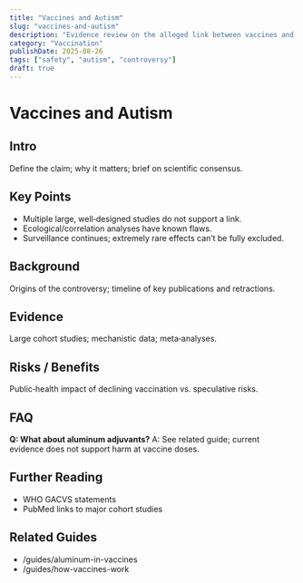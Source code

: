 ```yaml
---
title: "Vaccines and Autism"
slug: "vaccines-and-autism"
description: "Evidence review on the alleged link between vaccines and autism."
category: "Vaccination"
publishDate: 2025-08-26
tags: ["safety", "autism", "controversy"]
draft: true
---
```



# Vaccines and Autism


## Intro
Define the claim; why it matters; brief on scientific consensus.


## Key Points
- Multiple large, well‑designed studies do not support a link.
- Ecological/correlation analyses have known flaws.
- Surveillance continues; extremely rare effects can’t be fully excluded.


## Background
Origins of the controversy; timeline of key publications and retractions.


## Evidence
Large cohort studies; mechanistic data; meta‑analyses.


## Risks / Benefits
Public‑health impact of declining vaccination vs. speculative risks.


## FAQ
**Q: What about aluminum adjuvants?**
A: See related guide; current evidence does not support harm at vaccine doses.


## Further Reading
- WHO GACVS statements
- PubMed links to major cohort studies


## Related Guides
- /guides/aluminum-in-vaccines
- /guides/how-vaccines-work